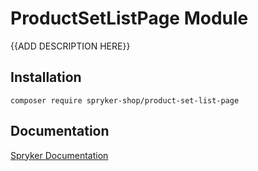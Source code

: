# ProductSetListPage Module

{{ADD DESCRIPTION HERE}}

## Installation

```
composer require spryker-shop/product-set-list-page
```

## Documentation

[Spryker Documentation](https://academy.spryker.com)
